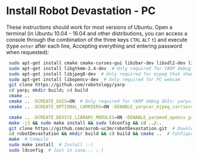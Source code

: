# Install Robot Devastation - PC

These instructions should work for most versions of Ubuntu. Open a terminal (in Ubuntu 10.04 - 16.04 and other distributions, you can access a console through the combination of the three keys `CTRL` `ALT` `t`) and execute (type `enter` after each line, Accepting everything and entering password when requested):

```bash
 sudo apt-get install cmake cmake-curses-gui libzbar-dev libsdl2-dev libsdl2-image-dev libsdl2-mixer-dev libsdl2-ttf-dev build-essential libace-dev git
 sudo apt-get install libgtkmm-2.4-dev  # Only required for YARP debug GUIs: yarpview, gyarpmanager
 sudo apt-get install libjpeg8-dev  # Only required for mjpeg that should improve video comms
 sudo apt-get install libopencv-dev  # Only required for PC webcam
 git clone https://github.com/robotology/yarp
 cd yarp; mkdir build; cd build
 cmake ..
 cmake .. -DCREATE_GUIS=ON  # Only required for YARP debug GUIs: yarpview, gyarpmanager
 cmake .. -DCREATE_OPTIONAL_CARRIERS=ON -DENABLE_yarpcar_mjpeg_carrier=ON  # Only required for mjpeg that should improve video comms

 cmake .. -DCREATE_DEVICE_LIBRARY_MODULES=ON -DENABLE_yarpmod_opencv_grabber=ON  # Only required for PC webcam
 make -j3 && sudo make install && sudo ldconfig && cd ../..
 git clone https://github.com/asrob-uc3m/robotDevastation.git  # Download Robot Devastation
 cd robotDevastation && mkdir build && cd build && cmake ..  # Configure Robot Devastation
 make  # Compile
 sudo make install  # Install :-)
 sudo ldconfig  # Just in case... ;-)
```